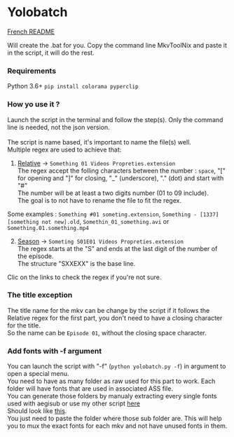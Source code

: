 # Yolobatch

[French README](https://github.com/Hqndler/Yolobatch/blob/main/README.fr.md)

Will create the .bat for you. Copy the command line MkvToolNix and paste it in the script, it will do the rest.

### Requirements

Python 3.6+
`pip install colorama pyperclip`

### How yo use it ?

Launch the script in the terminal and follow the step(s). Only the command line is needed, not the json version.<br><br>
The script is name based, it's important to name the file(s) well.<br>
Multiple regex are used to achieve that:<br>
1. [Relative](https://regex101.com/r/Eawjea/1) -> `Something 01 Videos Propreties.extension`<br>
The regex accept the folling characters between the number : `space`, "\[" for opening and "]" for closing, "\_" (underscore), "." (dot) and start with "#"<br>
The number will be at least a two digits number (01 to 09 include).<br>
The goal is to not have to rename the file to fit the regex.<br>

Some examples : `Something #01 someting.extension`, `Something - [1337][something not new].old`, `Somethin_01_something.avi` or `Something.01.something.mp4`<br>

2. [Season](https://regex101.com/r/Eawjea/3) -> `Someting S01E01 Videos Propreties.extension`<br>
The regex starts at the "S" and ends at the last digit of the number of the episode.<br>
The structure "SXXEXX" is the base line.<br>

Clic on the links to check the regex if you're not sure.

### The title exception
The title name for the mkv can be change by the script if it follows the Relative regex for the first part, you don't need to have a closing character for the title.<br>
So the name can be `Episode 01`, without the closing space character.

### Add fonts with -f argument

You can launch the script with "-f" (`python yolobatch.py -f`) in argument to open a special menu.<br>
You need to have as many folder as raw used for this part to work. Each folder will have fonts that are used in associated ASS file.<br>
You can generate those folders by manualy extracting every single fonts used with aegisub or use my other script [here](https://github.com/Hqndler/AssFontCollector)<br>
Should look like [this](https://github.com/Hqndler/AssFontCollector/blob/main/Output%20proof%20for%20ALL_IN_ONE%20False.png).<br>
You just need to paste the folder where those sub folder are. This will help you to mux the exact fonts for each mkv and not have unused fonts in them.

